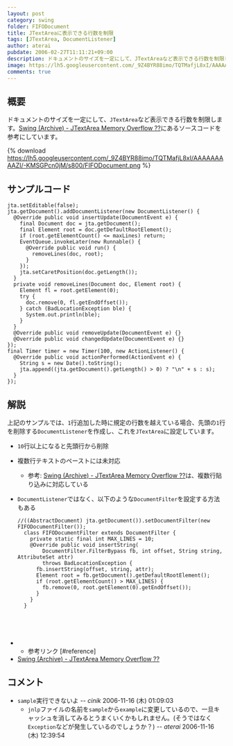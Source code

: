 ```yaml
---
layout: post
category: swing
folder: FIFODocument
title: JTextAreaに表示できる行数を制限
tags: [JTextArea, DocumentListener]
author: aterai
pubdate: 2006-02-27T11:11:21+09:00
description: ドキュメントのサイズを一定にして、JTextAreaなど表示できる行数を制限します。
image: https://lh5.googleusercontent.com/_9Z4BYR88imo/TQTMafjL8xI/AAAAAAAAAZI/-KMSGPcn0jM/s800/FIFODocument.png
comments: true
---
```

## 概要
ドキュメントのサイズを一定にして、`JTextArea`など表示できる行数を制限します。[Swing (Archive) - JTextArea Memory Overflow ??](https://community.oracle.com/thread/1479784)にあるソースコードを参考にしています。

{% download https://lh5.googleusercontent.com/_9Z4BYR88imo/TQTMafjL8xI/AAAAAAAAAZI/-KMSGPcn0jM/s800/FIFODocument.png %}

## サンプルコード
<pre class="prettyprint"><code>jta.setEditable(false);
jta.getDocument().addDocumentListener(new DocumentListener() {
  @Override public void insertUpdate(DocumentEvent e) {
    final Document doc = jta.getDocument();
    final Element root = doc.getDefaultRootElement();
    if (root.getElementCount() &lt;= maxLines) return;
    EventQueue.invokeLater(new Runnable() {
      @Override public void run() {
        removeLines(doc, root);
      }
    });
    jta.setCaretPosition(doc.getLength());
  }
  private void removeLines(Document doc, Element root) {
    Element fl = root.getElement(0);
    try {
      doc.remove(0, fl.getEndOffset());
    } catch (BadLocationException ble) {
      System.out.println(ble);
    }
  }
  @Override public void removeUpdate(DocumentEvent e) {}
  @Override public void changedUpdate(DocumentEvent e) {}
});
final Timer timer = new Timer(100, new ActionListener() {
  @Override public void actionPerformed(ActionEvent e) {
    String s = new Date().toString();
    jta.append((jta.getDocument().getLength() &gt; 0) ? "\n" + s : s);
  }
});
</code></pre>

## 解説
上記のサンプルでは、`1`行追加した時に規定の行数を越えている場合、先頭の`1`行を削除する`DocumentListener`を作成し、これを`JTextArea`に設定しています。

- `10`行以上になると先頭行から削除
- 複数行テキストのペーストには未対応
    - 参考: [Swing (Archive) - JTextArea Memory Overflow ??](https://community.oracle.com/thread/1479784)は、複数行貼り込みに対応している
- `DocumentListener`ではなく、以下のような`DocumentFilter`を設定する方法もある
    
    <pre class="prettyprint"><code>//((AbstractDocument) jta.getDocument()).setDocumentFilter(new FIFODocumentFilter());
    class FIFODocumentFilter extends DocumentFilter {
      private static final int MAX_LINES = 10;
      @Override public void insertString(
          DocumentFilter.FilterBypass fb, int offset, String string, AttributeSet attr)
          throws BadLocationException {
        fb.insertString(offset, string, attr);
        Element root = fb.getDocument().getDefaultRootElement();
        if (root.getElementCount() &gt; MAX_LINES) {
          fb.remove(0, root.getElement(0).getEndOffset());
        }
      }
    }
</code></pre>
- * 参考リンク [#reference]
- [Swing (Archive) - JTextArea Memory Overflow ??](https://community.oracle.com/thread/1479784)

<!-- dummy comment line for breaking list -->

## コメント
- `sample`実行できないよ -- *cinik* 2006-11-16 (木) 01:09:03
    - `jnlp`ファイルの名前を`sample`から`example`に変更しているので、一旦キャッシュを消してみるとうまくいくかもしれません。(そうではなく`Exception`などが発生しているのでしょうか？) -- *aterai* 2006-11-16 (木) 12:39:54

<!-- dummy comment line for breaking list -->

